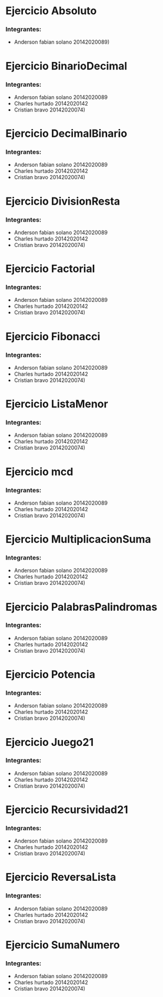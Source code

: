 # Ejercicio Absoluto

### Integrantes: 
- Anderson fabian solano 20142020089)

# Ejercicio BinarioDecimal

### Integrantes: 

- Anderson fabian solano 20142020089
- Charles hurtado 20142020142
- Cristian bravo 20142020074)

# Ejercicio DecimalBinario

### Integrantes: 

- Anderson fabian solano 20142020089
- Charles hurtado 20142020142
- Cristian bravo 20142020074)

# Ejercicio DivisionResta

### Integrantes: 

- Anderson fabian solano 20142020089
- Charles hurtado 20142020142
- Cristian bravo 20142020074)

# Ejercicio Factorial

### Integrantes: 

- Anderson fabian solano 20142020089
- Charles hurtado 20142020142
- Cristian bravo 20142020074)

# Ejercicio Fibonacci

### Integrantes: 

- Anderson fabian solano 20142020089
- Charles hurtado 20142020142
- Cristian bravo 20142020074)

# Ejercicio ListaMenor

### Integrantes: 

- Anderson fabian solano 20142020089
- Charles hurtado 20142020142
- Cristian bravo 20142020074)

# Ejercicio mcd

### Integrantes: 

- Anderson fabian solano 20142020089
- Charles hurtado 20142020142
- Cristian bravo 20142020074)

# Ejercicio MultiplicacionSuma

### Integrantes: 

- Anderson fabian solano 20142020089
- Charles hurtado 20142020142
- Cristian bravo 20142020074)

# Ejercicio PalabrasPalindromas

### Integrantes: 

- Anderson fabian solano 20142020089
- Charles hurtado 20142020142
- Cristian bravo 20142020074)

# Ejercicio Potencia

### Integrantes: 

- Anderson fabian solano 20142020089
- Charles hurtado 20142020142
- Cristian bravo 20142020074)

# Ejercicio Juego21

### Integrantes: 

- Anderson fabian solano 20142020089
- Charles hurtado 20142020142
- Cristian bravo 20142020074)

# Ejercicio Recursividad21

### Integrantes: 

- Anderson fabian solano 20142020089
- Charles hurtado 20142020142
- Cristian bravo 20142020074)

# Ejercicio ReversaLista

### Integrantes: 

- Anderson fabian solano 20142020089
- Charles hurtado 20142020142
- Cristian bravo 20142020074)

# Ejercicio SumaNumero

### Integrantes: 

- Anderson fabian solano 20142020089
- Charles hurtado 20142020142
- Cristian bravo 20142020074)

